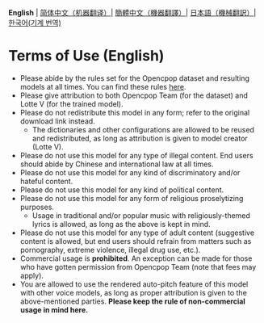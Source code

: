 **English** | [简体中文（机器翻译）](ToU_ZH-CN.md)| [簡體中文（機器翻譯）](ToU_ZH-TW.md)| [日本語（機械翻訳）](ToU_JA.md)| [한국어(기계 번역)](ToU_KO.md)
# Terms of Use (English)
- Please abide by the rules set for the Opencpop dataset and resulting models at all times. You
can find these rules [here](https://wenet.org.cn/opencpop/liscense/).
- Please give attribution to both Opencpop Team (for the dataset) and Lotte V (for the trained
model).
- Please do not redistribute this model in any form; refer to the original download link instead.
    - The dictionaries and other configurations are allowed to be reused and redistributed, as
long as attribution is given to model creator (Lotte V).
- Please do not use this model for any type of illegal content. End users should abide by
Chinese and international law at all times.
- Please do not use this model for any kind of discriminatory and/or hateful content.
- Please do not use this model for any kind of political content.
- Please do not use this model for any form of religious proselytizing purposes.
    - Usage in traditional and/or popular music with religiously-themed lyrics is allowed, as
long as the above is kept in mind.
- Please do not use this model for any type of adult content (suggestive content is allowed, but
end users should refrain from matters such as pornography, extreme violence, illegal drug
use, etc.).
- Commercial usage is **prohibited**. An exception can be made for those who have gotten
permission from Opencpop Team (note that fees may apply).
- You are allowed to use the rendered auto-pitch feature of this model with other voice
models, as long as proper attribution is given to the above-mentioned parties. **Please keep
the rule of non-commercial usage in mind here.**
